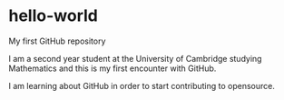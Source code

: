 # hello-world
My first GitHub repository

I am a second year student at the University of Cambridge studying Mathematics and this is my first encounter with GitHub.

I am learning about GitHub in order to start contributing to opensource.
